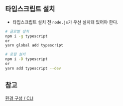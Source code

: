 ## 타입스크립트 설치

-   타입스크립트 설치 전 `node.js`가 우선 설치돼 있어야 한다.

```bash
# 글로벌 설치
npm i -g typescript
or
yarn global add typescript

# 로컬 설치
npm i -D typescript
or
yarn add typescript --dev
```

## 참고

[환경 구성 / CLI](https://yamoo9.gitbook.io/typescript/cli-env)
